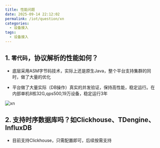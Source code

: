 ```yaml
---
title: 性能问题
date: 2025-09-14 22:12:02
permalink: /iot/question/xn
categories:
  - 设备接入
tags:
  - 设备接入
---
```



## 1. `零代码`，协议解析的性能如何？

- 底层采用ASM字节码技术，实际上还是原生Java，整个平台支持集群的同时，做了大量的优化

- 平台做了大量实际（DB操作）真实的并发验证，保持高性能，稳定运行。在内部单机8核32G,qps500,19万设备，稳定运行3年

![xn](/faq/xn.png "03copy")

## 2. 支持时序数据库吗？如Clickhouse、TDengine、InfluxDB

- 目前支持Clickhouse，只需配置即可，后续按需支持
